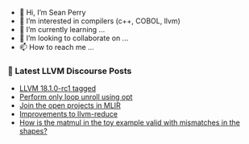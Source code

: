 - 👋 Hi, I’m Sean Perry
- 👀 I’m interested in compilers (c++, COBOL, llvm)
- 🌱 I’m currently learning ...
- 💞️ I’m looking to collaborate on ...
- 📫 How to reach me ...

<!---
s66perry/s66perry is a ✨ special ✨ repository because its `README.md` (this file) appears on your GitHub profile.
You can click the Preview link to take a look at your changes.
--->
### 📕 Latest LLVM Discourse Posts

<!-- DISCOURSE-LLVM:START -->
- [LLVM 18.1.0-rc1 tagged](https://discourse.llvm.org/t/llvm-18-1-0-rc1-tagged/76619#post_12)
- [Perform only loop unroll using opt](https://discourse.llvm.org/t/perform-only-loop-unroll-using-opt/77638#post_3)
- [Join the open projects in MLIR](https://discourse.llvm.org/t/join-the-open-projects-in-mlir/77902#post_1)
- [Improvements to llvm-reduce](https://discourse.llvm.org/t/improvements-to-llvm-reduce/77431#post_5)
- [How is the matmul in the toy example valid with mismatches in the shapes?](https://discourse.llvm.org/t/how-is-the-matmul-in-the-toy-example-valid-with-mismatches-in-the-shapes/77898#post_2)
<!-- DISCOURSE-LLVM:END -->
